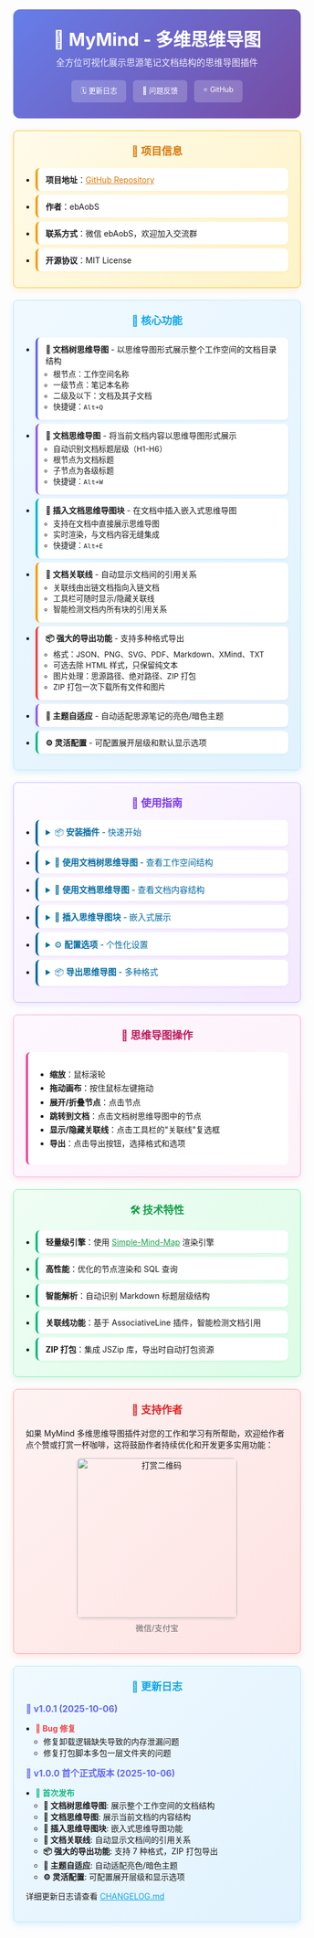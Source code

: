 <div class="sy__outline" style="max-width: 800px; margin: 0 auto;">
    <div style="text-align: center; padding: 2em; background: linear-gradient(135deg, #667eea, #764ba2); border-radius: 12px;">
        <h1 style="color: white; margin: 0; font-size: 2.2em;">🧠 MyMind - 多维思维导图</h1>
        <div style="color: rgba(255,255,255,0.9); margin-top: 0.5em; font-size: 1.1em;">全方位可视化展示思源笔记文档结构的思维导图插件</div>
        <div style="margin-top: 1.5em; display: flex; justify-content: center; gap: 12px; flex-wrap: wrap;">
            <a href="https://github.com/ebAobS/mymind/blob/main/CHANGELOG.md"
               style="padding: 8px 16px; background: rgba(255,255,255,0.2); color: white; border-radius: 6px; text-decoration: none; font-size: 0.9em;">🗓 更新日志</a>
            <a href="https://github.com/ebAobS/mymind/issues"
               style="padding: 8px 16px; background: rgba(255,255,255,0.2); color: white; border-radius: 6px; text-decoration: none; font-size: 0.9em;">💬 问题反馈</a>
            <a href="https://github.com/ebAobS/mymind"
               style="padding: 8px 16px; background: rgba(255,255,255,0.2); color: white; border-radius: 6px; text-decoration: none; font-size: 0.9em;">⭐ GitHub</a>
        </div>
    </div>
    <!-- 项目信息 -->
    <div style="margin-top: 1.5em; padding: 1.5em; background: linear-gradient(135deg, #fffbeb, #fef3c7); border: 1px solid #fbbf24; border-radius: 8px; box-shadow: 0 4px 12px rgba(245,158,11,0.15);">
        <h2 style="color: #d97706; margin: 0 0 1em; text-align: center; font-size: 1.3em;">🤝 项目信息</h2>
        <ul style="margin: 0; padding-left: 1.2em;">
            <li style="margin: 0.5em 0; padding: 10px 14px; background: white; border-radius: 8px; border-left: 4px solid #f59e0b; box-shadow: 0 2px 4px rgba(245,158,11,0.08);">
                <strong>项目地址</strong>：<a href="https://github.com/ebAobS/mymind" style="color: #d97706;">GitHub Repository</a>
            </li>
            <li style="margin: 0.5em 0; padding: 10px 14px; background: white; border-radius: 8px; border-left: 4px solid #f59e0b; box-shadow: 0 2px 4px rgba(245,158,11,0.08);">
                <strong>作者</strong>：ebAobS
            </li>
            <li style="margin: 0.5em 0; padding: 10px 14px; background: white; border-radius: 8px; border-left: 4px solid #f59e0b; box-shadow: 0 2px 4px rgba(245,158,11,0.08);">
                <strong>联系方式</strong>：微信 ebAobS，欢迎加入交流群
            </li>
            <li style="margin: 0.5em 0; padding: 10px 14px; background: white; border-radius: 8px; border-left: 4px solid #f59e0b; box-shadow: 0 2px 4px rgba(245,158,11,0.08);">
                <strong>开源协议</strong>：MIT License
            </li>
        </ul>
    </div>
    <!-- 核心功能 -->
    <div style="margin-top: 1.5em; padding: 1.5em; background: linear-gradient(135deg, #f0f9ff, #e0f2fe); border: 1px solid #bae6fd; border-radius: 8px; box-shadow: 0 4px 12px rgba(14,165,233,0.15);">
        <h2 style="color: #0ea5e9; margin: 0 0 1em; text-align: center; font-size: 1.3em;">🚀 核心功能</h2>
        <ul style="margin: 0; padding-left: 1.2em;">
            <li style="margin: 0.5em 0; padding: 10px 14px; background: white; border-radius: 8px; border-left: 4px solid #6366f1; box-shadow: 0 2px 4px rgba(99,102,241,0.08);">
                <strong>🌳 文档树思维导图</strong> - 以思维导图形式展示整个工作空间的文档目录结构
                <ul style="margin: 0.3em 0; padding-left: 1em; font-size: 0.95em;">
                    <li>根节点：工作空间名称</li>
                    <li>一级节点：笔记本名称</li>
                    <li>二级及以下：文档及其子文档</li>
                    <li>快捷键：<code>Alt+Q</code></li>
                </ul>
            </li>
            <li style="margin: 0.5em 0; padding: 10px 14px; background: white; border-radius: 8px; border-left: 4px solid #8b5cf6; box-shadow: 0 2px 4px rgba(139,92,246,0.08);">
                <strong>📄 文档思维导图</strong> - 将当前文档内容以思维导图形式展示
                <ul style="margin: 0.3em 0; padding-left: 1em; font-size: 0.95em;">
                    <li>自动识别文档标题层级（H1-H6）</li>
                    <li>根节点为文档标题</li>
                    <li>子节点为各级标题</li>
                    <li>快捷键：<code>Alt+W</code></li>
                </ul>
            </li>
            <li style="margin: 0.5em 0; padding: 10px 14px; background: white; border-radius: 8px; border-left: 4px solid #06b6d4; box-shadow: 0 2px 4px rgba(6,182,212,0.08);">
                <strong>🔖 插入文档思维导图块</strong> - 在文档中插入嵌入式思维导图
                <ul style="margin: 0.3em 0; padding-left: 1em; font-size: 0.95em;">
                    <li>支持在文档中直接展示思维导图</li>
                    <li>实时渲染，与文档内容无缝集成</li>
                    <li>快捷键：<code>Alt+E</code></li>
                </ul>
            </li>
            <li style="margin: 0.5em 0; padding: 10px 14px; background: white; border-radius: 8px; border-left: 4px solid #f59e0b; box-shadow: 0 2px 4px rgba(245,158,11,0.08);">
                <strong>🔗 文档关联线</strong> - 自动显示文档间的引用关系
                <ul style="margin: 0.3em 0; padding-left: 1em; font-size: 0.95em;">
                    <li>关联线由出链文档指向入链文档</li>
                    <li>工具栏可随时显示/隐藏关联线</li>
                    <li>智能检测文档内所有块的引用关系</li>
                </ul>
            </li>
            <li style="margin: 0.5em 0; padding: 10px 14px; background: white; border-radius: 8px; border-left: 4px solid #ef4444; box-shadow: 0 2px 4px rgba(239,68,68,0.08);">
                <strong>📦 强大的导出功能</strong> - 支持多种格式导出
                <ul style="margin: 0.3em 0; padding-left: 1em; font-size: 0.95em;">
                    <li>格式：JSON、PNG、SVG、PDF、Markdown、XMind、TXT</li>
                    <li>可选去除 HTML 样式，只保留纯文本</li>
                    <li>图片处理：思源路径、绝对路径、ZIP 打包</li>
                    <li>ZIP 打包一次下载所有文件和图片</li>
                </ul>
            </li>
            <li style="margin: 0.5em 0; padding: 10px 14px; background: white; border-radius: 8px; border-left: 4px solid #8b5cf6; box-shadow: 0 2px 4px rgba(139,92,246,0.08);">
                <strong>🎨 主题自适应</strong> - 自动适配思源笔记的亮色/暗色主题
            </li>
            <li style="margin: 0.5em 0; padding: 10px 14px; background: white; border-radius: 8px; border-left: 4px solid #10b981; box-shadow: 0 2px 4px rgba(16,185,129,0.08);">
                <strong>⚙️ 灵活配置</strong> - 可配置展开层级和默认显示选项
            </li>
        </ul>
    </div>
    <!-- 使用指南 -->
    <div style="margin-top: 1.5em; padding: 1.5em; background: linear-gradient(135deg, #fefbff, #f3e8ff); border: 1px solid #c4b5fd; border-radius: 8px; box-shadow: 0 4px 12px rgba(139,92,246,0.15);">
        <h2 style="color: #7c3aed; margin: 0 0 1em; text-align: center; font-size: 1.3em;">📖 使用指南</h2>
        <ul style="margin: 0; padding-left: 1.2em;">
            <li style="margin: 0.5em 0; padding: 10px 14px; background: white; border-radius: 8px; border-left: 4px solid #0369a1; box-shadow: 0 2px 4px rgba(124,58,237,0.08);">
                <details>
                <summary style="color: #0369a1; cursor: pointer; font-weight: 500; font-size: 1.05em;">📦 <strong>安装插件</strong> - 快速开始</summary>
                <div style="margin-top: 0.8em; padding-top: 0.8em; border-top: 1px solid #f3e8ff;">
                1. 在思源笔记插件市场中搜索"MyMind"或"多维思维导图"<br>
                2. 点击安装按钮完成插件安装<br>
                3. 安装完成后，顶栏会出现思维导图图标
                </div>
                </details>
            </li>
            <li style="margin: 0.5em 0; padding: 10px 14px; background: white; border-radius: 8px; border-left: 4px solid #0369a1; box-shadow: 0 2px 4px rgba(124,58,237,0.08);">
                <details>
                <summary style="color: #0369a1; cursor: pointer; font-weight: 500; font-size: 1.05em;">🌳 <strong>使用文档树思维导图</strong> - 查看工作空间结构</summary>
                <div style="margin-top: 0.8em; padding-top: 0.8em; border-top: 1px solid #f3e8ff;">
                <strong>触发方式：</strong><br>
                • 方式一：按快捷键 <code>Alt+Q</code><br>
                • 方式二：点击顶栏的文档树思维导图图标<br>
                • 方式三：命令面板搜索"文档树思维导图"<br><br>
                <strong>功能说明：</strong><br>
                • 展示整个工作空间的文档层级结构<br>
                • 点击节点可跳转到对应文档<br>
                • 支持展开/折叠节点<br>
                • 可显示文档间的关联线（引用关系）
                </div>
                </details>
            </li>
            <li style="margin: 0.5em 0; padding: 10px 14px; background: white; border-radius: 8px; border-left: 4px solid #0369a1; box-shadow: 0 2px 4px rgba(124,58,237,0.08);">
                <details>
                <summary style="color: #0369a1; cursor: pointer; font-weight: 500; font-size: 1.05em;">📄 <strong>使用文档思维导图</strong> - 查看文档内容结构</summary>
                <div style="margin-top: 0.8em; padding-top: 0.8em; border-top: 1px solid #f3e8ff;">
                <strong>触发方式：</strong><br>
                • 方式一：打开文档后按快捷键 <code>Alt+W</code><br>
                • 方式二：打开文档后点击顶栏的文档思维导图图标<br>
                • 方式三：命令面板搜索"文档思维导图"<br><br>
                <strong>功能说明：</strong><br>
                • 自动识别文档中的标题层级<br>
                • 根节点为文档标题<br>
                • 子节点为各级标题（H1-H6）<br>
                • 帮助快速了解文档结构和大纲
                </div>
                </details>
            </li>
            <li style="margin: 0.5em 0; padding: 10px 14px; background: white; border-radius: 8px; border-left: 4px solid #0369a1; box-shadow: 0 2px 4px rgba(124,58,237,0.08);">
                <details>
                <summary style="color: #0369a1; cursor: pointer; font-weight: 500; font-size: 1.05em;">🔖 <strong>插入思维导图块</strong> - 嵌入式展示</summary>
                <div style="margin-top: 0.8em; padding-top: 0.8em; border-top: 1px solid #f3e8ff;">
                <strong>触发方式：</strong><br>
                • 方式一：在编辑器中按快捷键 <code>Alt+E</code><br>
                • 方式二：命令面板搜索"插入文档思维导图块"<br><br>
                <strong>功能说明：</strong><br>
                • 在文档中插入嵌入式思维导图<br>
                • 实时渲染，随文档内容更新<br>
                • 适合在文档中直接展示结构图
                </div>
                </details>
            </li>
            <li style="margin: 0.5em 0; padding: 10px 14px; background: white; border-radius: 8px; border-left: 4px solid #0369a1; box-shadow: 0 2px 4px rgba(124,58,237,0.08);">
                <details>
                <summary style="color: #0369a1; cursor: pointer; font-weight: 500; font-size: 1.05em;">⚙️ <strong>配置选项</strong> - 个性化设置</summary>
                <div style="margin-top: 0.8em; padding-top: 0.8em; border-top: 1px solid #f3e8ff;">
                <strong>默认展开层级：</strong><br>
                • 0 = 全部展开<br>
                • ≥1 = 展开指定层数<br>
                • 默认值：3<br><br>
                <strong>关联线显示：</strong><br>
                • 可设置默认是否显示文档关联线<br>
                • 工具栏复选框可随时切换显示/隐藏
                </div>
                </details>
            </li>
            <li style="margin: 0.5em 0; padding: 10px 14px; background: white; border-radius: 8px; border-left: 4px solid #0369a1; box-shadow: 0 2px 4px rgba(124,58,237,0.08);">
                <details>
                <summary style="color: #0369a1; cursor: pointer; font-weight: 500; font-size: 1.05em;">📦 <strong>导出思维导图</strong> - 多种格式</summary>
                <div style="margin-top: 0.8em; padding-top: 0.8em; border-top: 1px solid #f3e8ff;">
                <strong>支持的格式：</strong><br>
                • JSON - 结构化数据<br>
                • PNG - 高清图片<br>
                • SVG - 矢量图<br>
                • PDF - 文档格式<br>
                • Markdown - 标记语言<br>
                • XMind - 专业思维导图软件格式<br>
                • TXT - 纯文本<br><br>
                <strong>导出选项：</strong><br>
                • 去除 HTML 样式（适用于 JSON、TXT）<br>
                • 图片保存方式：思源路径/绝对路径/ZIP 打包<br>
                • ZIP 打包一次下载所有文件和图片，解压即用
                </div>
                </details>
            </li>
        </ul>
    </div>
    <!-- 思维导图操作 -->
    <div style="margin-top: 1.5em; padding: 1.5em; background: linear-gradient(135deg, #fef7ff, #fdf2f8); border: 1px solid #f9a8d4; border-radius: 8px; box-shadow: 0 4px 12px rgba(236,72,153,0.15);">
        <h2 style="color: #be185d; margin: 0 0 1em; text-align: center; font-size: 1.3em;">🎯 思维导图操作</h2>
        <div style="background: white; padding: 1.5em; border-radius: 8px; border-left: 4px solid #ec4899;">
            <ul style="margin: 0.5em 0; padding-left: 1.2em;">
                <li style="margin: 0.3em 0;"><strong>缩放</strong>：鼠标滚轮</li>
                <li style="margin: 0.3em 0;"><strong>拖动画布</strong>：按住鼠标左键拖动</li>
                <li style="margin: 0.3em 0;"><strong>展开/折叠节点</strong>：点击节点</li>
                <li style="margin: 0.3em 0;"><strong>跳转到文档</strong>：点击文档树思维导图中的节点</li>
                <li style="margin: 0.3em 0;"><strong>显示/隐藏关联线</strong>：点击工具栏的"关联线"复选框</li>
                <li style="margin: 0.3em 0;"><strong>导出</strong>：点击导出按钮，选择格式和选项</li>
            </ul>
        </div>
    </div>
    <!-- 技术特性 -->
    <div style="margin-top: 1.5em; padding: 1.5em; background: linear-gradient(135deg, #f0fdf4, #dcfce7); border: 1px solid #86efac; border-radius: 8px; box-shadow: 0 4px 12px rgba(34,197,94,0.15);">
        <h2 style="color: #16a34a; margin: 0 0 1em; text-align: center; font-size: 1.3em;">🛠️ 技术特性</h2>
        <ul style="margin: 0; padding-left: 1.2em;">
            <li style="margin: 0.5em 0; padding: 10px 14px; background: white; border-radius: 8px; border-left: 4px solid #10b981; box-shadow: 0 2px 4px rgba(16,185,129,0.08);">
                <strong>轻量级引擎</strong>：使用 <a href="https://github.com/wanglin2/mind-map" style="color: #16a34a;">Simple-Mind-Map</a> 渲染引擎
            </li>
            <li style="margin: 0.5em 0; padding: 10px 14px; background: white; border-radius: 8px; border-left: 4px solid #10b981; box-shadow: 0 2px 4px rgba(16,185,129,0.08);">
                <strong>高性能</strong>：优化的节点渲染和 SQL 查询
            </li>
            <li style="margin: 0.5em 0; padding: 10px 14px; background: white; border-radius: 8px; border-left: 4px solid #10b981; box-shadow: 0 2px 4px rgba(16,185,129,0.08);">
                <strong>智能解析</strong>：自动识别 Markdown 标题层级结构
            </li>
            <li style="margin: 0.5em 0; padding: 10px 14px; background: white; border-radius: 8px; border-left: 4px solid #10b981; box-shadow: 0 2px 4px rgba(16,185,129,0.08);">
                <strong>关联线功能</strong>：基于 AssociativeLine 插件，智能检测文档引用
            </li>
            <li style="margin: 0.5em 0; padding: 10px 14px; background: white; border-radius: 8px; border-left: 4px solid #10b981; box-shadow: 0 2px 4px rgba(16,185,129,0.08);">
                <strong>ZIP 打包</strong>：集成 JSZip 库，导出时自动打包资源
            </li>
        </ul>
    </div>
    <!-- 支持作者 -->
    <div style="margin-top: 1.5em; padding: 1.5em; background: linear-gradient(135deg, #fef3f2, #fee2e2); border: 1px solid #fca5a5; border-radius: 8px; box-shadow: 0 4px 12px rgba(239,68,68,0.15);">
        <h2 style="color: #dc2626; margin: 0 0 1em; text-align: center; font-size: 1.3em;">🫧 支持作者</h2>
        <p style="margin: 0.5em 0;">如果 MyMind 多维思维导图插件对您的工作和学习有所帮助，欢迎给作者点个赞或打赏一杯咖啡，这将鼓励作者持续优化和开发更多实用功能：</p>
        <div style="margin: 1em 0; text-align: center;">
            <img src="https://i0.hdslb.com/bfs/openplatform/12bb6dd415d52c76318b4fb391f179e69d263a54.png@1e_1c.webp"
                 alt="打赏二维码"
                 style="width: 280px; border-radius: 8px; box-shadow: 0 2px 4px rgba(0,0,0,0.1);">
            <p style="margin: 0.5em 0; color: #666;">微信/支付宝</p>
        </div>
    </div>
    <!-- 更新日志 -->
    <div style="margin-top: 1.5em; padding: 1.5em; background: linear-gradient(135deg, #f0f9ff, #e0f2fe); border: 1px solid #bae6fd; border-radius: 8px; box-shadow: 0 4px 12px rgba(14,165,233,0.15);">
        <h2 style="color: #0ea5e9; margin: 0 0 1em; text-align: center; font-size: 1.3em;">🚀 更新日志</h2>
        
<strong style="color: #6366f1; font-size: 1.1em;">📅 v1.0.1 (2025-10-06)</strong>
<ul style="margin: 0.5em 0; padding-left: 1.2em;">
<li style="margin: 0.3em 0;"><strong style="color: #ef4444;">🐛 Bug 修复</strong>
<ul style="margin: 0.2em 0; padding-left: 1em;">
<li>修复卸载逻辑缺失导致的内存泄漏问题</li>
<li>修复打包脚本多包一层文件夹的问题</li>
</ul>
</li>
</ul>

<strong style="color: #6366f1; font-size: 1.1em;">📅 v1.0.0 首个正式版本 (2025-10-06)</strong>
<ul style="margin: 0.5em 0; padding-left: 1.2em;">
<li style="margin: 0.3em 0;"><strong style="color: #10b981;">🎉 首次发布</strong>
<ul style="margin: 0.2em 0; padding-left: 1em;">
<li><strong>🌳 文档树思维导图</strong>: 展示整个工作空间的文档结构</li>
<li><strong>📄 文档思维导图</strong>: 展示当前文档的内容结构</li>
<li><strong>🔖 插入思维导图块</strong>: 嵌入式思维导图功能</li>
<li><strong>🔗 文档关联线</strong>: 自动显示文档间的引用关系</li>
<li><strong>📦 强大的导出功能</strong>: 支持 7 种格式，ZIP 打包导出</li>
<li><strong>🎨 主题自适应</strong>: 自动适配亮色/暗色主题</li>
<li><strong>⚙️ 灵活配置</strong>: 可配置展开层级和显示选项</li>
</ul>
</li>
</ul>

<p style="margin-top: 1em;">详细更新日志请查看 <a href="https://github.com/ebAobS/mymind/blob/main/CHANGELOG.md" style="color: #0ea5e9;">CHANGELOG.md</a></p>
    </div>
</div>
